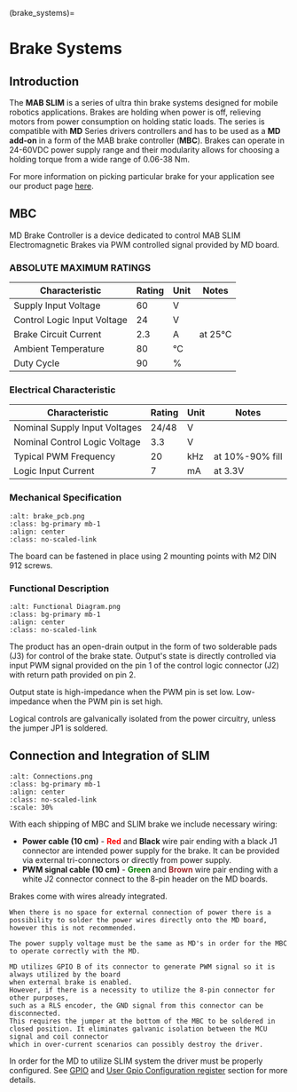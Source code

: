 (brake_systems)=
# Brake Systems

## Introduction
The **MAB SLIM** is a series of ultra thin brake systems designed for mobile robotics applications. Brakes are holding when power is off, relieving motors from power consumption on holding static loads. The series is compatible with **MD** Series drivers controllers and has to be used as a **MD add-on** in a form of the MAB brake controller (**MBC**). Brakes can operate in 24-60VDC power supply range and their modularity allows for choosing a holding torque from a wide range of 0.06-38 Nm.

For more information on picking particular brake for your application see our product page [here](https://www.mabrobotics.pl/product-page/mab-slim-electromagnetic-brake). 

## MBC

MD Brake Controller is a device dedicated to control MAB SLIM Electromagnetic Brakes via PWM controlled signal provided by MD board. 

### ABSOLUTE MAXIMUM RATINGS

| Characteristic              | Rating | Unit | Notes   |
| --------------------------- | ------ | ---- | ------- |
| Supply Input Voltage        | 60     | V    |         |
| Control Logic Input Voltage | 24     | V    |         |
| Brake Circuit Current       | 2.3    | A    | at 25°C |
| Ambient Temperature         | 80     | °C   |         |
| Duty Cycle                  | 90     | %    |         |

### Electrical Characteristic
| Characteristic                | Rating | Unit | Notes           |
| ----------------------------- | ------ | ---- | --------------- |
| Nominal Supply Input Voltages | 24/48  | V    |                 |
| Nominal Control Logic Voltage | 3.3    | V    |                 |
| Typical PWM Frequency         | 20     | kHz  | at 10%-90% fill |
| Logic Input Current           | 7      | mA   | at 3.3V         |

<div style="page-break-after: always;"></div>

### Mechanical Specification

```{figure} images/brake_pcb.png
:alt: brake_pcb.png
:class: bg-primary mb-1
:align: center
:class: no-scaled-link
```
The board can be fastened in place using 2 mounting points with M2 DIN 912 screws.

<div style="page-break-after: always;"></div>

### Functional Description

```{figure} images/functional_diagram.png
:alt: Functional Diagram.png
:class: bg-primary mb-1
:align: center
:class: no-scaled-link
```

The product has an open-drain output in the form of two solderable pads (J3) for control of the brake state. Output's state is directly controlled via input PWM signal provided on the pin 1 of the control logic connector (J2) with return path provided on pin 2.

Output state is high-impedance when the PWM pin is set low. Low-impedance when the PWM pin is set high.

Logical controls are galvanically isolated from the power circuitry, unless the jumper JP1 is soldered.

## Connection and Integration of SLIM

```{figure} images/MBC_connected.png
:alt: Connections.png
:class: bg-primary mb-1
:align: center
:class: no-scaled-link
:scale: 30%
```

With each shipping of MBC and SLIM brake we include necessary wiring:

- **Power cable (10 cm)** - <span style='color: red'>**Red**</span> and **Black** wire pair ending with a black J1 connector are intended power supply for the brake. It can be provided via external tri-connectors or directly from power supply. 
- **PWM signal cable (10 cm)** - <span style='color: green'>**Green**</span> and <span style='color: brown'>**Brown**</span> wire pair ending with a white J2 connector connect to the 8-pin header on the MD boards.

Brakes come with wires already integrated.

```{note}
When there is no space for external connection of power there is a possibility to solder the power wires directly onto the MD board, however this is not recommended. 
```

```{important}
The power supply voltage must be the same as MD's in order for the MBC to operate correctly with the MD.
```



```{note}
MD utilizes GPIO B of its connector to generate PWM signal so it is always utilized by the board 
when external brake is enabled.
However, if there is a necessity to utilize the 8-pin connector for other purposes, 
such as a RLS encoder, the GND signal from this connector can be disconnected.
This requires the jumper at the bottom of the MBC to be soldered in closed position. It eliminates galvanic isolation between the MCU signal and coil connector
which in over-current scenarios can possibly destroy the driver.
```

In order for the MD to utilize SLIM system the driver must be properly configured. See [GPIO](GPIO) and [User Gpio Configuration register](registers) section for more details.


